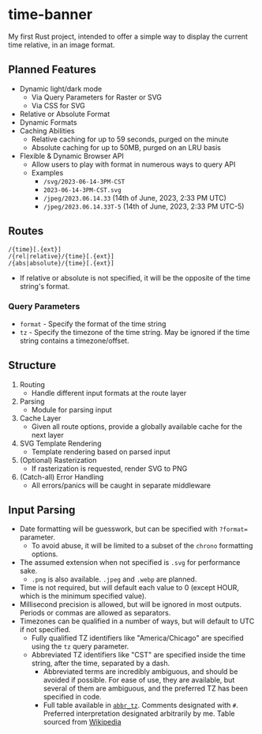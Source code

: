# time-banner

My first Rust project, intended to offer a simple way to display the current time relative, in an image format.

## Planned Features

- Dynamic light/dark mode
    - Via Query Parameters for Raster or SVG
    - Via CSS for SVG
- Relative or Absolute Format
- Dynamic Formats
- Caching Abilities
    - Relative caching for up to 59 seconds, purged on the minute
    - Absolute caching for up to 50MB, purged on an LRU basis
- Flexible & Dynamic Browser API
    - Allow users to play with format in numerous ways to query API
    - Examples
        - `/svg/2023-06-14-3PM-CST`
        - `2023-06-14-3PM-CST.svg`
        - `/jpeg/2023.06.14.33` (14th of June, 2023, 2:33 PM UTC)
        - `/jpeg/2023.06.14.33T-5` (14th of June, 2023, 2:33 PM UTC-5)

## Routes

```shell
/{time}[.{ext}]
/{rel|relative}/{time}[.{ext}]
/{abs|absolute}/{time}[.{ext}]
```

- If relative or absolute is not specified, it will be the opposite of the time string's format.

### Query Parameters

- `format` - Specify the format of the time string
- `tz` - Specify the timezone of the time string. May be ignored if the time string contains a timezone/offset.

## Structure

1. Routing
    - Handle different input formats at the route layer
2. Parsing
    - Module for parsing input
3. Cache Layer
    - Given all route options, provide a globally available cache for the next layer
4. SVG Template Rendering
    - Template rendering based on parsed input
5. (Optional) Rasterization
    - If rasterization is requested, render SVG to PNG
6. (Catch-all) Error Handling
    - All errors/panics will be caught in separate middleware

## Input Parsing

- Date formatting will be guesswork, but can be specified with `?format=` parameter.
    - To avoid abuse, it will be limited to a subset of the `chrono` formatting options.
- The assumed extension when not specified is `.svg` for performance sake.
    - `.png` is also available. `.jpeg` and `.webp` are planned.
- Time is not required, but will default each value to 0 (except HOUR, which is the minimum specified value).
- Millisecond precision is allowed, but will be ignored in most outputs. Periods or commas are allowed as separators.
- Timezones can be qualified in a number of ways, but will default to UTC if not specified.
    - Fully qualified TZ identifiers like "America/Chicago" are specified using the `tz` query parameter.
    - Abbreviated TZ identifiers like "CST" are specified inside the time string, after the time, separated by a dash.
        - Abbreviated terms are incredibly ambiguous, and should be avoided if possible. For ease of use, they are
          available, but several of them are ambiguous, and the preferred TZ has been specified in code.
        - Full table available in [`abbr_tz`](./src/abbr_tz). Comments designated with `#`. Preferred interpretation
          designated arbitrarily by me. Table sourced
          from [Wikipedia](https://en.wikipedia.org/wiki/List_of_time_zone_abbreviations)
